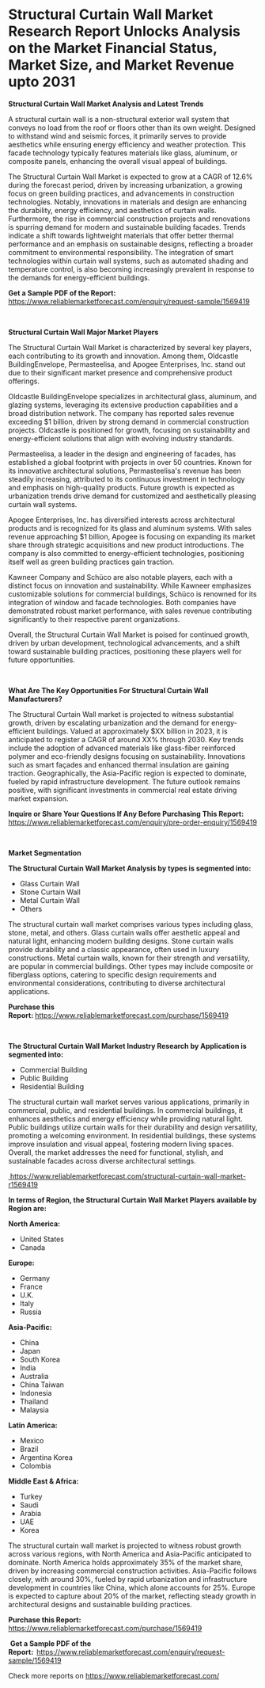 <p><h1>Structural Curtain Wall Market Research Report Unlocks Analysis on the Market Financial Status, Market Size, and Market Revenue upto 2031</h1></p><p><strong>Structural Curtain Wall Market Analysis and Latest Trends</strong></p>
<p><p>A structural curtain wall is a non-structural exterior wall system that conveys no load from the roof or floors other than its own weight. Designed to withstand wind and seismic forces, it primarily serves to provide aesthetics while ensuring energy efficiency and weather protection. This facade technology typically features materials like glass, aluminum, or composite panels, enhancing the overall visual appeal of buildings.</p><p>The Structural Curtain Wall Market is expected to grow at a CAGR of 12.6% during the forecast period, driven by increasing urbanization, a growing focus on green building practices, and advancements in construction technologies. Notably, innovations in materials and design are enhancing the durability, energy efficiency, and aesthetics of curtain walls. Furthermore, the rise in commercial construction projects and renovations is spurring demand for modern and sustainable building facades. Trends indicate a shift towards lightweight materials that offer better thermal performance and an emphasis on sustainable designs, reflecting a broader commitment to environmental responsibility. The integration of smart technologies within curtain wall systems, such as automated shading and temperature control, is also becoming increasingly prevalent in response to the demands for energy-efficient buildings.</p></p>
<p><strong>Get a Sample PDF of the Report:&nbsp;</strong> <a href="https://www.reliablemarketforecast.com/enquiry/request-sample/1569419?utm_campaign=1080&utm_medium=2&utm_source=Github&utm_content=ia&utm_term=29122024&utm_id=structural-curtain-wall">https://www.reliablemarketforecast.com/enquiry/request-sample/1569419</a></p>
<p>&nbsp;</p>
<p><strong>Structural Curtain Wall Major Market Players</strong></p>
<p><p>The Structural Curtain Wall Market is characterized by several key players, each contributing to its growth and innovation. Among them, Oldcastle BuildingEnvelope, Permasteelisa, and Apogee Enterprises, Inc. stand out due to their significant market presence and comprehensive product offerings.</p><p>Oldcastle BuildingEnvelope specializes in architectural glass, aluminum, and glazing systems, leveraging its extensive production capabilities and a broad distribution network. The company has reported sales revenue exceeding $1 billion, driven by strong demand in commercial construction projects. Oldcastle is positioned for growth, focusing on sustainability and energy-efficient solutions that align with evolving industry standards.</p><p>Permasteelisa, a leader in the design and engineering of facades, has established a global footprint with projects in over 50 countries. Known for its innovative architectural solutions, Permasteelisa's revenue has been steadily increasing, attributed to its continuous investment in technology and emphasis on high-quality products. Future growth is expected as urbanization trends drive demand for customized and aesthetically pleasing curtain wall systems.</p><p>Apogee Enterprises, Inc. has diversified interests across architectural products and is recognized for its glass and aluminum systems. With sales revenue approaching $1 billion, Apogee is focusing on expanding its market share through strategic acquisitions and new product introductions. The company is also committed to energy-efficient technologies, positioning itself well as green building practices gain traction.</p><p>Kawneer Company and Schüco are also notable players, each with a distinct focus on innovation and sustainability. While Kawneer emphasizes customizable solutions for commercial buildings, Schüco is renowned for its integration of window and facade technologies. Both companies have demonstrated robust market performance, with sales revenue contributing significantly to their respective parent organizations.</p><p>Overall, the Structural Curtain Wall Market is poised for continued growth, driven by urban development, technological advancements, and a shift toward sustainable building practices, positioning these players well for future opportunities.</p></p>
<p>&nbsp;</p>
<p><strong>What Are The Key Opportunities For Structural Curtain Wall Manufacturers?</strong></p>
<p><p>The Structural Curtain Wall market is projected to witness substantial growth, driven by escalating urbanization and the demand for energy-efficient buildings. Valued at approximately $XX billion in 2023, it is anticipated to register a CAGR of around XX% through 2030. Key trends include the adoption of advanced materials like glass-fiber reinforced polymer and eco-friendly designs focusing on sustainability. Innovations such as smart façades and enhanced thermal insulation are gaining traction. Geographically, the Asia-Pacific region is expected to dominate, fueled by rapid infrastructure development. The future outlook remains positive, with significant investments in commercial real estate driving market expansion.</p></p>
<p><strong>Inquire or Share Your Questions If Any Before Purchasing This Report:</strong> <a href="https://www.reliablemarketforecast.com/enquiry/pre-order-enquiry/1569419?utm_campaign=1080&utm_medium=2&utm_source=Github&utm_content=ia&utm_term=29122024&utm_id=structural-curtain-wall">https://www.reliablemarketforecast.com/enquiry/pre-order-enquiry/1569419</a></p>
<p>&nbsp;</p>
<p><strong>Market Segmentation</strong></p>
<p><strong>The Structural Curtain Wall Market Analysis by types is segmented into:</strong></p>
<p><ul><li>Glass Curtain Wall</li><li>Stone Curtain Wall</li><li>Metal Curtain Wall</li><li>Others</li></ul></p>
<p><p>The structural curtain wall market comprises various types including glass, stone, metal, and others. Glass curtain walls offer aesthetic appeal and natural light, enhancing modern building designs. Stone curtain walls provide durability and a classic appearance, often used in luxury constructions. Metal curtain walls, known for their strength and versatility, are popular in commercial buildings. Other types may include composite or fiberglass options, catering to specific design requirements and environmental considerations, contributing to diverse architectural applications.</p></p>
<p><strong>Purchase this Report:&nbsp;</strong><a href="https://www.reliablemarketforecast.com/purchase/1569419?utm_campaign=1080&utm_medium=2&utm_source=Github&utm_content=ia&utm_term=29122024&utm_id=structural-curtain-wall">https://www.reliablemarketforecast.com/purchase/1569419</a></p>
<p>&nbsp;</p>
<p><strong>The Structural Curtain Wall Market Industry Research by Application is segmented into:</strong></p>
<p><ul><li>Commercial Building</li><li>Public Building</li><li>Residential Building</li></ul></p>
<p><p>The structural curtain wall market serves various applications, primarily in commercial, public, and residential buildings. In commercial buildings, it enhances aesthetics and energy efficiency while providing natural light. Public buildings utilize curtain walls for their durability and design versatility, promoting a welcoming environment. In residential buildings, these systems improve insulation and visual appeal, fostering modern living spaces. Overall, the market addresses the need for functional, stylish, and sustainable facades across diverse architectural settings.</p></p>
<p><a href="https://www.reliablemarketforecast.com/structural-curtain-wall-market-r1569419?utm_campaign=1080&utm_medium=2&utm_source=Github&utm_content=ia&utm_term=29122024&utm_id=structural-curtain-wall">&nbsp;https://www.reliablemarketforecast.com/structural-curtain-wall-market-r1569419</a></p>
<p><strong>In terms of Region, the Structural Curtain Wall Market Players available by Region are:</strong></p>
<p>
    <p> <strong> North America: </strong>
        <ul>
            <li>United States</li>
            <li>Canada</li>
        </ul>
        </p> 
    <p> <strong> Europe: </strong>
        <ul>
            <li>Germany</li>
            <li>France</li>
            <li>U.K.</li>
            <li>Italy</li>
            <li>Russia</li>
        </ul>
        </p> 
    <p> <strong> Asia-Pacific: </strong>
        <ul>
            <li>China</li>
            <li>Japan</li>
            <li>South Korea</li>
            <li>India</li>
            <li>Australia</li>
            <li>China Taiwan</li>
            <li>Indonesia</li>
            <li>Thailand</li>
            <li>Malaysia</li>
        </ul>
        </p> 
    <p> <strong> Latin America: </strong>
        <ul>
            <li>Mexico</li>
            <li>Brazil</li>
            <li>Argentina Korea</li>
            <li>Colombia</li>
        </ul>
        </p> 
    <p> <strong> Middle East & Africa: </strong>
        <ul>
            <li>Turkey</li>
            <li>Saudi</li>
            <li>Arabia</li>
            <li>UAE</li>
            <li>Korea</li>
        </ul>
    </p>
    </p>
<p><p>The structural curtain wall market is projected to witness robust growth across various regions, with North America and Asia-Pacific anticipated to dominate. North America holds approximately 35% of the market share, driven by increasing commercial construction activities. Asia-Pacific follows closely, with around 30%, fueled by rapid urbanization and infrastructure development in countries like China, which alone accounts for 25%. Europe is expected to capture about 20% of the market, reflecting steady growth in architectural designs and sustainable building practices.</p></p>
<p><strong>Purchase this Report: </strong><a href="https://www.reliablemarketforecast.com/purchase/1569419?utm_campaign=1080&utm_medium=2&utm_source=Github&utm_content=ia&utm_term=29122024&utm_id=structural-curtain-wall">https://www.reliablemarketforecast.com/purchase/1569419</a></p>
<p>&nbsp;<strong>Get a Sample PDF of the Report:&nbsp;&nbsp;</strong><a href="https://www.reliablemarketforecast.com/enquiry/request-sample/1569419?utm_campaign=1080&utm_medium=2&utm_source=Github&utm_content=ia&utm_term=29122024&utm_id=structural-curtain-wall">https://www.reliablemarketforecast.com/enquiry/request-sample/1569419</a></p>
<p><strong></strong></p>
<p>Check more reports on <a href="https://www.reliablemarketforecast.com/?utm_campaign=1080&utm_medium=2&utm_source=Github&utm_content=ia&utm_term=29122024&utm_id=structural-curtain-wall">https://www.reliablemarketforecast.com/</a></p>